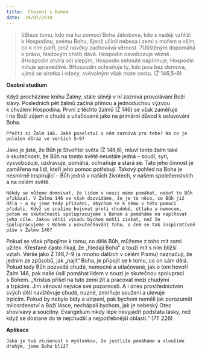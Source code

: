 ```yaml
---
title:  Chození s Bohem
date:  24/07/2019
---
```


> <p></p>
> 5Blaze tomu, kdo má ku pomoci Boha Jákobova, kdo s nadějí vzhlíží k Hospodinu, svému Bohu, 6jenž učinil nebesa i zemi s mořem a vším, co k nim patří, jenž navěky zachovává věrnost. 7Utištěným dopomáhá k právu, hladovým chléb dává. Hospodin osvobozuje vězně. 8Hospodin otvírá oči slepým, Hospodin sehnuté napřimuje, Hospodin miluje spravedlivé. 9Hospodin ochraňuje ty, kdo jsou bez domova, ujímá se sirotka i vdovy, svévolným však mate cestu. (Ž 146,5–9)

**Osobní studium**

Když procházíme knihu Žalmy, stále silněji v ní zaznívá provolávání Boží slávy. Posledních pět žalmů začíná přímou a jednoduchou výzvou k chválení Hospodina. První z těchto žalmů (Ž 146) se však zaměřuje i na Boží zájem o chudé a utlačované jako na primární důvod k oslavování Boha.

`Přečti si Žalm 146. Jaké poselství v něm zaznívá pro tebe? Na co je položen důraz ve verších 5–9?`

Jako je jisté, že Bůh je Stvořitel světa (Ž 146,6), mluví tento žalm také o skutečnosti, že Bůh na tomto světě neustále jedná – soudí, sytí, vysvobozuje, uzdravuje, pomáhá, ochraňuje a stará se. Tato jeho činnost je zaměřena na lidi, kteří jeho pomoc potřebují. Takový pohled na Boha je nesmírně inspirující – Bůh jedná v našich životech, v našem společenstvích a na celém světě.

`Někdy se můžeme domnívat, že lidem v nouzi máme pomáhat, neboť to Bůh přikázal. V Žalmu 146 se však dozvídáme, že je to něco, co Bůh již dělá – a my jsme tedy přizváni, abychom se k němu v této pomoci přidali. Když se snažíme bojovat proti chudobě, útlaku a nemocem, potom ve skutečnosti spolupracujeme s Bohem a pomáháme mu naplňovat jeho cíle. Jakou větší výsadu bychom mohli získat, než že spolupracujeme s Bohem v uskutečňování toho, o čem se tak inspirativně píše v Žalmu 146?`

Pokud se však připojíme k tomu, co dělá Bůh, můžeme z toho mít sami užitek. Křesťané často říkají, že „hledají Boha“ a touží mít s ním bližší vztah. Verše jako Ž 146,7–9 (a mnoho dalších v celém Písmu) naznačují, že jedním ze způsobů, jak „najít“ Boha, je připojit se k tomu, co on sám dělá. Pokud tedy Bůh pozvedá chudé, nemocné a utlačované, jak o tom hovoří Žalm 146, pak naše úsilí pomáhat lidem v nouzi je skutečnou spoluprací s Bohem. „Kristus přišel na tuto zemi žít a pracovat mezi chudými a trpícími. Jim věnoval nejvíce své pozornosti. A i dnes prostřednictvím svých dětí navštěvuje chudé, nuzné, zmírňuje soužení a ulevuje trpícím. Pokud by nebylo bídy a utrpení, pak bychom neměli jak porozumět milosrdenství a Boží lásce, nechápali bychom, jak je nebeský Otec shovívavý a soucitný. Evangelium nikdy lépe nevyjádří podstatu lásky, než když se dostane do té nejchudší a nejpotřebnější oblasti.“ (7T 226)

**Aplikace**

`Jaká je tvá zkušenost s myšlenkou, že jestliže pomáháme a sloužíme druhým, jsme Bohu blíž?`